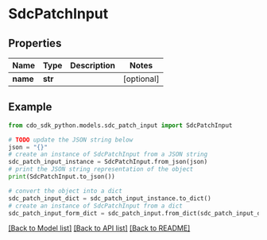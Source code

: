 # SdcPatchInput


## Properties

Name | Type | Description | Notes
------------ | ------------- | ------------- | -------------
**name** | **str** |  | [optional] 

## Example

```python
from cdo_sdk_python.models.sdc_patch_input import SdcPatchInput

# TODO update the JSON string below
json = "{}"
# create an instance of SdcPatchInput from a JSON string
sdc_patch_input_instance = SdcPatchInput.from_json(json)
# print the JSON string representation of the object
print(SdcPatchInput.to_json())

# convert the object into a dict
sdc_patch_input_dict = sdc_patch_input_instance.to_dict()
# create an instance of SdcPatchInput from a dict
sdc_patch_input_form_dict = sdc_patch_input.from_dict(sdc_patch_input_dict)
```
[[Back to Model list]](../README.md#documentation-for-models) [[Back to API list]](../README.md#documentation-for-api-endpoints) [[Back to README]](../README.md)


